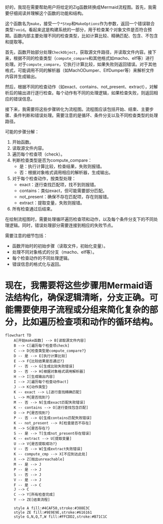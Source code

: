 好的，我现在需要帮助用户将给定的Zig函数转换成Mermaid流程图。首先，我需要仔细阅读并理解这个函数的功能和结构。

这个函数名为`make`，接受一个`*Step`和`MakeOptions`作为参数，返回一个错误联合类型`!void`。看起来这是构建系统的一部分，用于检查某个对象文件是否符合预期。函数内部主要处理不同的检查类型，比如计算比较、精确匹配、包含、不包含和提取等。

首先，函数开始部分处理`CheckObject`，获取源文件路径，并读取文件内容。接下来，根据不同的检查类型（`compute_compare`和其他格式如macho、elf等）进行处理。对于`compute_compare`，它执行计算比较，如果失败则返回错误。对于其他格式，可能调用不同的解析器（如MachODumper、ElfDumper等）来解析文件内容并生成输出。

然后，根据不同的检查动作（如exact、contains、not_present、extract），对解析后的输出进行逐行检查。每个动作有不同的处理逻辑，如果检查失败，则返回相应的错误信息。

接下来，我需要将这些步骤转化为流程图。流程图应该包括开始、结束、主要步骤、条件判断和错误处理。需要注意的是循环、条件分支以及不同检查类型的处理路径。

可能的步骤分解：

1. 开始函数。
2. 读取源文件内容。
3. 遍历每个检查项（check）。
4. 判断检查类型是否为compute_compare：
   - 是：执行计算比较，检查结果，失败则报错。
   - 否：根据对象格式调用相应的解析器，生成输出。
5. 对于每个检查动作，按类型处理：
   - exact：逐行查找匹配项，找不到则报错。
   - contains：类似exact，但可能需要部分匹配。
   - not_present：确保不存在匹配项，存在则报错。
   - extract：提取变量，失败则报错。
6. 所有检查通过后结束。

在绘制流程图时，需要处理循环遍历检查项和动作，以及每个条件分支下的不同处理逻辑。同时，错误处理部分需要连接到相应的失败节点。

需要注意的细节包括：
- 函数开始时的初始步骤（读取文件，初始化变量）。
- 处理不同对象格式的分支（macho、elf等）。
- 每个检查动作的不同处理逻辑。
- 错误信息的格式化与返回。

现在，我需要将这些步骤用Mermaid语法结构化，确保逻辑清晰，分支正确。可能需要使用子流程或分组来简化复杂的部分，比如遍历检查项和动作的循环结构。
================================================
```mermaid
flowchart TD
    A[开始make函数] --> B[读取源文件内容]
    B --> C[遍历每个检查项check]
    C --> D{检查类型是compute_compare?}
    D -- 是 --> E[执行计算比较]
    E --> F{比较结果是否通过?}
    F -- 否 --> G[生成比较失败错误]
    D -- 否 --> H[根据对象格式调用解析器]
    H --> I[生成输出内容]
    I --> J[遍历每个检查动作act]
    J --> K{动作类型}
    K -- exact --> L[逐行查找精确匹配]
    L --> M{是否找到?}
    M -- 否 --> N[生成exact匹配失败错误]
    K -- contains --> O[逐行查找包含匹配]
    O --> P{是否找到?}
    P -- 否 --> Q[生成contains匹配失败错误]
    K -- not_present --> R[检查是否不存在]
    R --> S{是否存在?}
    S -- 是 --> T[生成not_present存在错误]
    K -- extract --> U[提取变量]
    U --> V{是否提取成功?}
    V -- 否 --> W[生成extract失败错误]
    K -- compute_cmp --> X[不应到达此处]
    X --> Z[抛出unreachable]
    M -- 是 --> J
    P -- 是 --> J
    S -- 否 --> J
    V -- 是 --> J
    F -- 是 --> C
    J --> C
    C --> Y[所有检查完成]
    Y --> ZE[结束流程]

    style A fill:#4CAF50,stroke:#388E3C
    style ZE fill:#9E9E9E,stroke:#616161
    style G,N,Q,T,W fill:#FFCDD2,stroke:#B71C1C
```